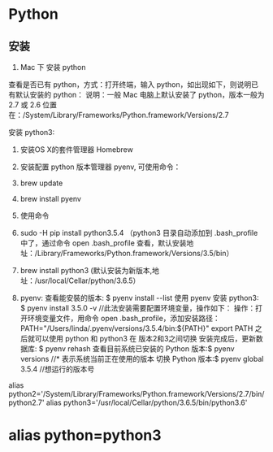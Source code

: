 # Python

## 安装

1. Mac 下 安装 python

查看是否已有  python，方式：打开终端，输入 python，如出现如下，则说明已有默认安装的 python：
说明：一般 Mac 电脑上默认安装了 python，版本一般为 2.7 或 2.6
位置在：/System/Library/Frameworks/Python.framework/Versions/2.7


安装 python3:

1. 安装OS X的套件管理器 Homebrew
2. 安装配置 python 版本管理器 pyenv, 可使用命令：
3. brew update
4. brew install pyenv
5. 使用命令

6. sudo -H pip install python3.5.4 （python3 目录自动添加到 .bash_profile 中了，通过命令 open .bash_profile 查看，默认安装地址：/Library/Frameworks/Python.framework/Versions/3.5/bin）
7. brew install python3 (默认安装为新版本,地址：/usr/local/Cellar/python/3.6.5）
8. pyenv:
查看能安裝的版本: $ pyenv install --list
使用 pyenv 安装 python3: $ pyenv install 3.5.0 -v //此法安装需要配置环境变量，操作如下：
操作：打开环境变量文件，用命令 open .bash_profile，添加安装路径：
PATH="/Users/linda/.pyenv/versions/3.5.4/bin:${PATH}" 
export PATH
之后就可以使用 python 和 python3 在 版本2和3之间切换
安装完成后，更新数据库: $ pyenv rehash
查看目前系统已安装的 Python 版本:$ pyenv versions //* 表示系统当前正在使用的版本
切换 Python 版本:$ pyenv global 3.5.4 //想运行的版本号



alias python2='/System/Library/Frameworks/Python.framework/Versions/2.7/bin/python2.7'
alias python3='/usr/local/Cellar/python/3.6.5/bin/python3.6'
# alias python=python3
